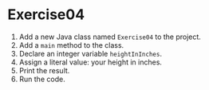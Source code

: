 # Exercise04

1. Add a new Java class named `Exercise04` to the project.
2. Add a `main` method to the class.
3. Declare an integer variable `heightInInches`.
4. Assign a literal value: your height in inches.
4. Print the result.
5. Run the code.

